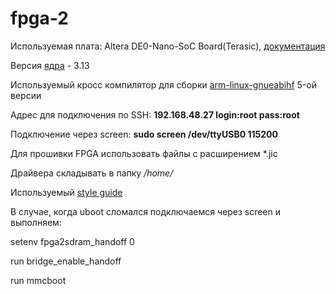 # fpga-2
Используемая плата: Altera DE0-Nano-SoC Board(Terasic), [документация](http://www.terasic.com.tw/attachment/archive/941/DE0-Nano-SoC_User_manual.pdf)

Версия [ядра](http://www.terasic.com.tw/cgi-bin/page/archive.pl?Language=English&CategoryNo=163&No=941&PartNo=4) - 3.13

Используемый кросс компилятор для сборки [arm-linux-gnueabihf](https://releases.linaro.org/components/toolchain/binaries/5.4-2017.05/arm-linux-gnueabihf/) 5-ой версии 

Адрес для подключения по SSH: **192.168.48.27 login:root pass:root**

Подключение через screen: **sudo screen /dev/ttyUSB0 115200**

Для прошивки FPGA использовать файлы с расширением *.jic 

Драйвера складывать в папку */home/*

Используемый [style guide](https://github.com/msporyshev/fefuauv-styleguide)

В случае, когда uboot сломался подключаемся через screen и выполняем:

setenv fpga2sdram_handoff 0

run bridge_enable_handoff

run mmcboot
